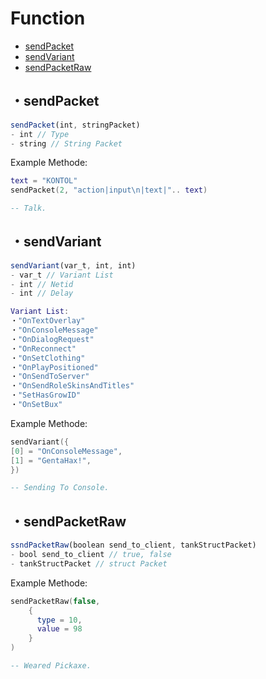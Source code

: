 # Function

* [sendPacket](#sendPacket)
* [sendVariant](#sendVariant) 
* [sendPacketRaw](#sendPacketRaw) 


## ・sendPacket
```js
sendPacket(int, stringPacket)
- int // Type
- string // String Packet
```

Example Methode:
```lua
text = "KONTOL"
sendPacket(2, "action|input\n|text|".. text)

-- Talk. 
```

## ・sendVariant
```js
sendVariant(var_t, int, int)
- var_t // Variant List
- int // Netid
- int // Delay
```

```lua
Variant List:
・"OnTextOverlay"
・"OnConsoleMessage"
・"OnDialogRequest"
・"OnReconnect"
・"OnSetClothing"
・"OnPlayPositioned"
・"OnSendToServer"
・"OnSendRoleSkinsAndTitles"
・"SetHasGrowID"
・"OnSetBux"
```

Example Methode:
```lua
sendVariant({
[0] = "OnConsoleMessage", 
[1] = "GentaHax!",
})

-- Sending To Console. 
```

## ・sendPacketRaw
```js
ssndPacketRaw(boolean send_to_client, tankStructPacket) 
- bool send_to_client // true, false
- tankStructPacket // struct Packet
```

Example Methode:
```lua
sendPacketRaw(false, 
    {
      type = 10,
      value = 98
    }
) 

-- Weared Pickaxe. 

```
